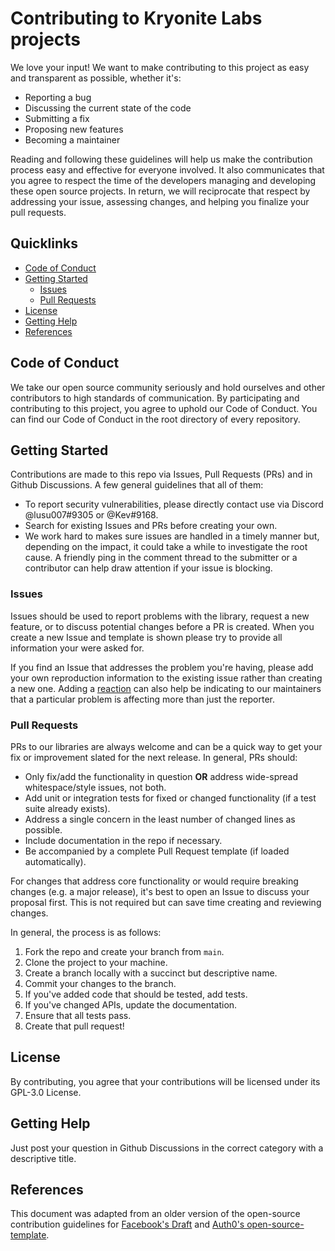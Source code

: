 # Contributing to Kryonite Labs projects
We love your input! We want to make contributing to this project as easy and transparent as possible, whether it's:

- Reporting a bug
- Discussing the current state of the code
- Submitting a fix
- Proposing new features
- Becoming a maintainer

Reading and following these guidelines will help us make the contribution process easy and effective for everyone involved. It also communicates that you agree to respect the time of the developers managing and developing these open source projects. In return, we will reciprocate that respect by addressing your issue, assessing changes, and helping you finalize your pull requests.

## Quicklinks

* [Code of Conduct](#code-of-conduct)
* [Getting Started](#getting-started)
    * [Issues](#issues)
    * [Pull Requests](#pull-requests)
* [License](#license)    
* [Getting Help](#getting-help)
* [References](#references)

## Code of Conduct

We take our open source community seriously and hold ourselves and other contributors to high standards of communication. By participating and contributing to this project, you agree to uphold our Code of Conduct. You can find our Code of Conduct in the root directory of every repository. 

## Getting Started

Contributions are made to this repo via Issues, Pull Requests (PRs) and in Github Discussions. A few general guidelines that all of them:

- To report security vulnerabilities, please directly contact use via Discord @lusu007#9305 or @Kev#9168.
- Search for existing Issues and PRs before creating your own.
- We work hard to makes sure issues are handled in a timely manner but, depending on the impact, it could take a while to investigate the root cause. A friendly ping in the comment thread to the submitter or a contributor can help draw attention if your issue is blocking.

### Issues

Issues should be used to report problems with the library, request a new feature, or to discuss potential changes before a PR is created. When you create a new Issue and template is shown please try to provide all information your were asked for.

If you find an Issue that addresses the problem you're having, please add your own reproduction information to the existing issue rather than creating a new one. Adding a [reaction](https://github.blog/2016-03-10-add-reactions-to-pull-requests-issues-and-comments/) can also help be indicating to our maintainers that a particular problem is affecting more than just the reporter.

### Pull Requests

PRs to our libraries are always welcome and can be a quick way to get your fix or improvement slated for the next release. In general, PRs should:

- Only fix/add the functionality in question **OR** address wide-spread whitespace/style issues, not both.
- Add unit or integration tests for fixed or changed functionality (if a test suite already exists).
- Address a single concern in the least number of changed lines as possible.
- Include documentation in the repo if necessary.
- Be accompanied by a complete Pull Request template (if loaded automatically).

For changes that address core functionality or would require breaking changes (e.g. a major release), it's best to open an Issue to discuss your proposal first. This is not required but can save time creating and reviewing changes.

In general, the process is as follows:

1. Fork the repo and create your branch from `main`.
2. Clone the project to your machine.
3. Create a branch locally with a succinct but descriptive name.
4. Commit your changes to the branch.
5. If you've added code that should be tested, add tests.
6. If you've changed APIs, update the documentation.
7. Ensure that all tests pass.
8. Create that pull request!

## License

By contributing, you agree that your contributions will be licensed under its GPL-3.0 License.

## Getting Help

Just post your question in Github Discussions in the correct category with a descriptive title.

## References
This document was adapted from an older version of the open-source contribution guidelines for [Facebook's Draft](https://github.com/facebook/draft-js/blob/master/CONTRIBUTING.md) and [Auth0's open-source-template](https://github.com/auth0/open-source-template/blob/master/CONTRIBUTING.md).